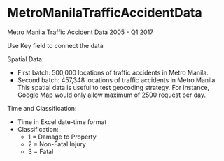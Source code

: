 # MetroManilaTrafficAccidentData
Metro Manila Traffic Accident Data 2005 - Q1 2017

Use Key field to connect the data

Spatial Data:
* First batch: 500,000 locations of traffic accidents in Metro Manila.
* Second batch: 457,348 locations of traffic accidents in Metro Manila.
This spatial data is useful to test geocoding strategy. 
For instance, Google Map would only allow maximum of 2500 request per day.

Time and Classification:
* Time in Excel date-time format
* Classification: 
  * 1 = Damage to Property
  * 2 = Non-Fatal Injury
  * 3 = Fatal

